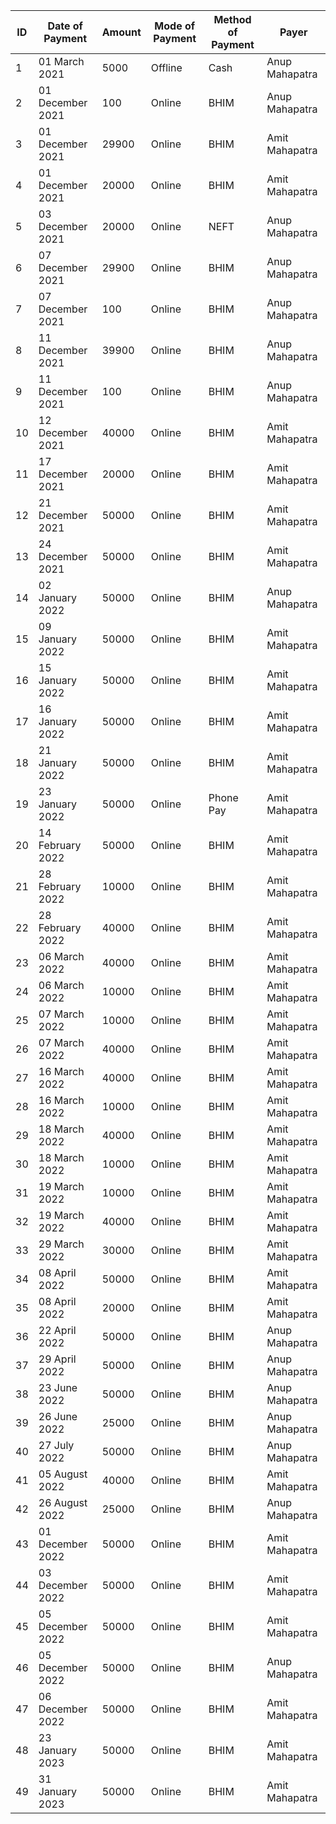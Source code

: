 | ID | Date of Payment  | Amount | Mode of Payment | Method of Payment | Payer          |
| -- | ---------------- | ------ | --------------- | ----------------- | -------------- |
| 1  | 01 March 2021    | 5000   | Offline         | Cash              | Anup Mahapatra |
| 2  | 01 December 2021 | 100    | Online          | BHIM              | Anup Mahapatra |
| 3  | 01 December 2021 | 29900  | Online          | BHIM              | Amit Mahapatra |
| 4  | 01 December 2021 | 20000  | Online          | BHIM              | Amit Mahapatra |
| 5  | 03 December 2021 | 20000  | Online          | NEFT              | Anup Mahapatra |
| 6  | 07 December 2021 | 29900  | Online          | BHIM              | Anup Mahapatra |
| 7  | 07 December 2021 | 100    | Online          | BHIM              | Anup Mahapatra |
| 8  | 11 December 2021 | 39900  | Online          | BHIM              | Anup Mahapatra |
| 9  | 11 December 2021 | 100    | Online          | BHIM              | Anup Mahapatra |
| 10 | 12 December 2021 | 40000  | Online          | BHIM              | Amit Mahapatra |
| 11 | 17 December 2021 | 20000  | Online          | BHIM              | Amit Mahapatra |
| 12 | 21 December 2021 | 50000  | Online          | BHIM              | Amit Mahapatra |
| 13 | 24 December 2021 | 50000  | Online          | BHIM              | Amit Mahapatra |
| 14 | 02 January 2022  | 50000  | Online          | BHIM              | Anup Mahapatra |
| 15 | 09 January 2022  | 50000  | Online          | BHIM              | Amit Mahapatra |
| 16 | 15 January 2022  | 50000  | Online          | BHIM              | Amit Mahapatra |
| 17 | 16 January 2022  | 50000  | Online          | BHIM              | Amit Mahapatra |
| 18 | 21 January 2022  | 50000  | Online          | BHIM              | Amit Mahapatra |
| 19 | 23 January 2022  | 50000  | Online          | Phone Pay         | Amit Mahapatra |
| 20 | 14 February 2022 | 50000  | Online          | BHIM              | Amit Mahapatra |
| 21 | 28 February 2022 | 10000  | Online          | BHIM              | Amit Mahapatra |
| 22 | 28 February 2022 | 40000  | Online          | BHIM              | Amit Mahapatra |
| 23 | 06 March 2022    | 40000  | Online          | BHIM              | Amit Mahapatra |
| 24 | 06 March 2022    | 10000  | Online          | BHIM              | Amit Mahapatra |
| 25 | 07 March 2022    | 10000  | Online          | BHIM              | Amit Mahapatra |
| 26 | 07 March 2022    | 40000  | Online          | BHIM              | Amit Mahapatra |
| 27 | 16 March 2022    | 40000  | Online          | BHIM              | Amit Mahapatra |
| 28 | 16 March 2022    | 10000  | Online          | BHIM              | Amit Mahapatra |
| 29 | 18 March 2022    | 40000  | Online          | BHIM              | Amit Mahapatra |
| 30 | 18 March 2022    | 10000  | Online          | BHIM              | Amit Mahapatra |
| 31 | 19 March 2022    | 10000  | Online          | BHIM              | Amit Mahapatra |
| 32 | 19 March 2022    | 40000  | Online          | BHIM              | Amit Mahapatra |
| 33 | 29 March 2022    | 30000  | Online          | BHIM              | Amit Mahapatra |
| 34 | 08 April 2022    | 50000  | Online          | BHIM              | Amit Mahapatra |
| 35 | 08 April 2022    | 20000  | Online          | BHIM              | Amit Mahapatra |
| 36 | 22 April 2022    | 50000  | Online          | BHIM              | Anup Mahapatra |
| 37 | 29 April 2022    | 50000  | Online          | BHIM              | Anup Mahapatra |
| 38 | 23 June 2022     | 50000  | Online          | BHIM              | Anup Mahapatra |
| 39 | 26 June 2022     | 25000  | Online          | BHIM              | Anup Mahapatra |
| 40 | 27 July 2022     | 50000  | Online          | BHIM              | Anup Mahapatra |
| 41 | 05 August 2022   | 40000  | Online          | BHIM              | Amit Mahapatra |
| 42 | 26 August 2022   | 25000  | Online          | BHIM              | Anup Mahapatra |
| 43 | 01 December 2022 | 50000  | Online          | BHIM              | Amit Mahapatra |
| 44 | 03 December 2022 | 50000  | Online          | BHIM              | Amit Mahapatra |
| 45 | 05 December 2022 | 50000  | Online          | BHIM              | Amit Mahapatra |
| 46 | 05 December 2022 | 50000  | Online          | BHIM              | Anup Mahapatra |
| 47 | 06 December 2022 | 50000  | Online          | BHIM              | Amit Mahapatra |
| 48 | 23 January 2023  | 50000  | Online          | BHIM              | Amit Mahapatra |
| 49 | 31 January 2023  | 50000  | Online          | BHIM              | Amit Mahapatra |
